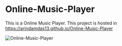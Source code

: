 # Online-Music-Player

This is a Online Music Player. 
This project is hosted in https://arindamdas13.github.io/Online-Music-Player

![Online-Music-Player](https://user-images.githubusercontent.com/92679140/154320511-203103fb-e20c-420b-a34b-52f33d24a58c.png)
